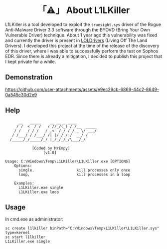 <h1 align="center">「⚠️」 About L1LKiller</h1>

L1LKiller is a tool developed to exploit the `truesight.sys` driver of the Rogue Anti-Malware Driver 3.3 software through the BYOVD (Bring Your Own Vulnerable Driver) technique. About 1 year ago this vulnerability was fixed and currently the driver is present in [LOLDrivers](https://www.loldrivers.io/drivers/e0e93453-1007-4799-ad02-9b461b7e0398/) (Living Off The Land Drivers). I developed this project at the time of the release of the discovery of this driver, where I was able to successfully perform the test on Sophos EDR. Since there is already a mitigation, I decided to publish this project that I kept private for a while.

## Demonstration

https://github.com/user-attachments/assets/e9ec29cb-6869-44c2-8649-0a545c30d2e9

## Help

```
      __   _____    __ __ _ ____
     / /  <  / /   / //_/(_) / /__  _____
    / /   / / /   / ,<  / / / / _ \/ ___/
   / /___/ / /___/ /| |/ / / /  __/ /
  /_____/_/_____/_/ |_/_/_/_/\___/_/

            [Coded by MrEmpy]
                 [v1.0]

Usage: C:\Windows\Temp\L1LKiller\L1LKiller.exe [OPTIONS]
    Options:
      single,                   kill processes only once
      loop,                     kill processes in a loop

    Examples:
      L1LKiller.exe single
      L1LKiller.exe loop
```

## Usage

In cmd.exe as administrator:
```
sc create l1lkiller binPath="C:\Windows\Temp\L1LKiller\L1LKiller.sys" type=kernel
sc start l1lkiller
L1LKiller.exe single
```
